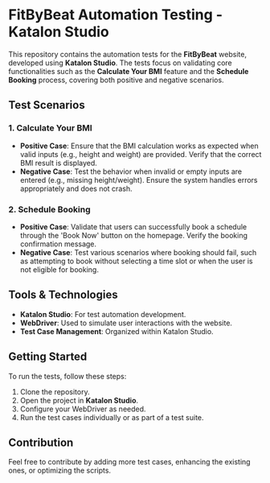 # FitByBeat Automation Testing - Katalon Studio

This repository contains the automation tests for the **FitByBeat** website, developed using **Katalon Studio**. The tests focus on validating core functionalities such as the **Calculate Your BMI** feature and the **Schedule Booking** process, covering both positive and negative scenarios.

## Test Scenarios

### 1. Calculate Your BMI
- **Positive Case**: Ensure that the BMI calculation works as expected when valid inputs (e.g., height and weight) are provided. Verify that the correct BMI result is displayed.
- **Negative Case**: Test the behavior when invalid or empty inputs are entered (e.g., missing height/weight). Ensure the system handles errors appropriately and does not crash.

### 2. Schedule Booking
- **Positive Case**: Validate that users can successfully book a schedule through the 'Book Now' button on the homepage. Verify the booking confirmation message.
- **Negative Case**: Test various scenarios where booking should fail, such as attempting to book without selecting a time slot or when the user is not eligible for booking.

## Tools & Technologies
- **Katalon Studio**: For test automation development.
- **WebDriver**: Used to simulate user interactions with the website.
- **Test Case Management**: Organized within Katalon Studio.

## Getting Started
To run the tests, follow these steps:
1. Clone the repository.
2. Open the project in **Katalon Studio**.
3. Configure your WebDriver as needed.
4. Run the test cases individually or as part of a test suite.

## Contribution
Feel free to contribute by adding more test cases, enhancing the existing ones, or optimizing the scripts.

